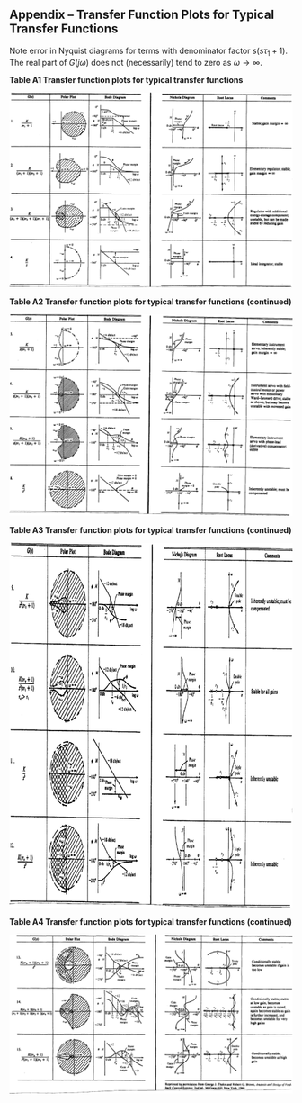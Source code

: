 ## <div id="appendix">Appendix – Transfer Function Plots for Typical Transfer Functions</div>

Note error in Nyquist diagrams for terms with denominator factor $s(s\tau_1 +1)$. The real part of $G(j\omega)$ does not (necessarily) tend to zero as $\omega \to \infty$.

**Table A1 Transfer function plots for typical transfer functions**

![Transfer function plots for typical transfer functions (continued)](images/image066.png)

**Table A2 Transfer function plots for typical transfer functions (continued)**

![Transfer function plots for typical transfer functions (continued)](images/image068.png)

**Table A3 Transfer function plots for typical transfer functions (continued)**

![Transfer function plots for typical transfer functions (continued)](images/image070.png)

**Table A4 Transfer function plots for typical transfer functions (continued)**

![Transfer function plots for typical transfer functions (continued)](images/image072.png)

